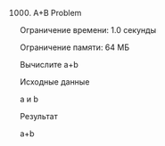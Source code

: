 1000. A+B Problem

Ограничение времени: 1.0 секунды

Ограничение памяти: 64 МБ


Вычислите a+b

Исходные данные

a и b

Результат

a+b
